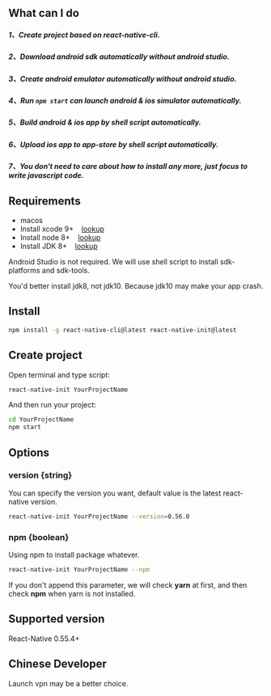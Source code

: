 ## What can I do
##### 1、Create project based on react-native-cli.
##### 2、Download android sdk automatically without android studio.
##### 3、Create android emulator automatically without android studio.
##### 4、Run `npm start` can launch android & ios simulator automatically.
##### 5、Build android & ios app by shell script automatically.
##### 6、Upload ios app to app-store by shell script automatically.
##### 7、You don't need to care about how to install any more, just focus to write javascript code.

## Requirements

- macos
- Install xcode 9+  &nbsp;&nbsp;  [lookup](https://github.com/fwh1990/react-native-init/blob/master/src/maps/ios-xcode.json)
- Install node 8+  &nbsp;&nbsp;  [lookup](https://github.com/fwh1990/react-native-init/blob/master/src/maps/node-version.json)
- Install JDK 8+   &nbsp;&nbsp;  [lookup](https://github.com/fwh1990/react-native-init/blob/master/src/maps/android-jdk.json)

Android Studio is not required. We will use shell script to install sdk-platforms and sdk-tools.

You'd better install jdk8, not jdk10. Because jdk10 may make your app crash.

## Install

```bash
npm install -g react-native-cli@latest react-native-init@latest
```
## Create project
Open terminal and type script:
```bash
react-native-init YourProjectName
```
And then run your project:
```bash
cd YourProjectName
npm start
```

## Options

### version {string}
You can specify the version you want, default value is the latest react-native version.
```bash
react-native-init YourProjectName --version=0.56.0
```

### npm {boolean}
Using npm to install package whatever.
```bash
react-native-init YourProjectName --npm
```
If you don't append this parameter, we will check **yarn** at first, and then check **npm** when yarn is not installed.

## Supported version
React-Native 0.55.4+

## Chinese Developer
Launch vpn may be a better choice.
